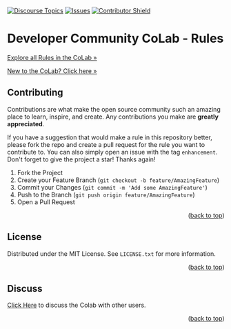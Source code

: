 <a id="readme-top"></a>

[![Discourse Topics][discourse-shield]][discourse-url]
[![Issues][issues-shield]][issues-url]
[![Contributor Shield][contributor-shield]][contributor-url]

[discourse-shield]:https://img.shields.io/discourse/topics?server=https%3A%2F%2Fdeveloper.sailpoint.com%2Fdiscuss&link=https%3A%2F%2Fdeveloper.sailpoint.com%2Fdiscuss%2Fc%2Fcolab%2Fcolab-rules%2F71
[discourse-url]:https://developer.sailpoint.com/discuss/c/colab/colab-rules/71
[issues-shield]:https://img.shields.io/github/issues/sailpoint-oss/colab-rules?label=Issues
[issues-url]:https://github.com/sailpoint-oss/colab-rules/issues
[contributor-shield]:https://img.shields.io/github/contributors/sailpoint-oss/colab-rules?label=Contributors
[contributor-url]:https://github.com/sailpoint-oss/colab-rules/graphs/contributors

# Developer Community CoLab - Rules
[Explore all Rules in the CoLab »](https://developer.sailpoint.com/discuss/c/colab/colab-rules/71)

[New to the CoLab? Click here »](https://developer.sailpoint.com/discuss/t/about-the-sailpoint-developer-community-colab/11230)

<!-- CONTRIBUTING -->
## Contributing

Contributions are what make the open source community such an amazing place to learn, inspire, and create. Any contributions you make are **greatly appreciated**.

If you have a suggestion that would make a rule in this repository better, please fork the repo and create a pull request for the rule you want to contribute to. You can also simply open an issue with the tag `enhancement`.
Don't forget to give the project a star! Thanks again!

1. Fork the Project
2. Create your Feature Branch (`git checkout -b feature/AmazingFeature`)
3. Commit your Changes (`git commit -m 'Add some AmazingFeature'`)
4. Push to the Branch (`git push origin feature/AmazingFeature`)
5. Open a Pull Request

<p align="right">(<a href="#readme-top">back to top</a>)</p>

<!-- LICENSE -->
## License

Distributed under the MIT License. See `LICENSE.txt` for more information.

<p align="right">(<a href="#readme-top">back to top</a>)</p>

<!-- CONTACT -->
## Discuss
[Click Here](https://developer.sailpoint.com/discuss/new-topic?title=Your%20CoLab%20question%20title&body=Your%20CoLab%20question%20body%20here&category_id=2&tags=colab) to discuss the Colab with other users.

<p align="right">(<a href="#readme-top">back to top</a>)</p>

